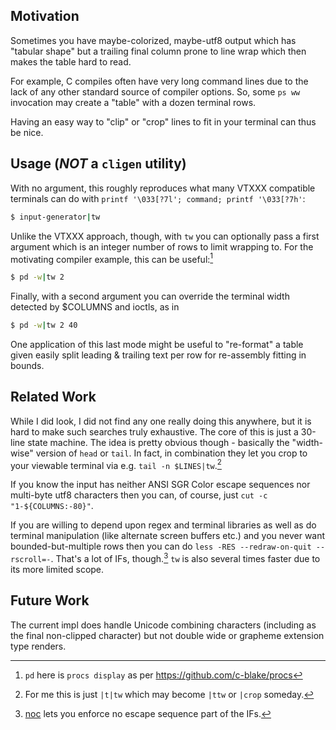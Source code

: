 Motivation
----------
Sometimes you have maybe-colorized, maybe-utf8 output which has "tabular shape"
but a trailing final column prone to line wrap which then makes the table hard
to read.

For example, C compiles often have very long command lines due to the lack of
any other standard source of compiler options.  So, some `ps ww` invocation may
create a "table" with a dozen terminal rows.

Having an easy way to "clip" or "crop" lines to fit in your terminal can thus be
nice.

Usage (***NOT*** a `cligen` utility)
-----

With no argument, this roughly reproduces what many VTXXX compatible terminals
can do with `printf '\033[?7l'; command; printf '\033[?7h'`:
```sh
$ input-generator|tw
```

Unlike the VTXXX approach, though, with `tw` you can optionally pass a first
argument which is an integer number of rows to limit wrapping to.  For the
motivating compiler example, this can be useful:[^1]
```sh
$ pd -w|tw 2
```

Finally, with a second argument you can override the terminal width detected
by $COLUMNS and ioctls, as in

```sh
$ pd -w|tw 2 40
```
One application of this last mode might be useful to "re-format" a table given
easily split leading & trailing text per row for re-assembly fitting in bounds.

Related Work
------------
While I did look, I did not find any one really doing this anywhere, but it is
hard to make such searches truly exhaustive.  The core of this is just a 30-line
state machine.  The idea is pretty obvious though - basically the "width-wise"
version of `head` or `tail`.  In fact, in combination they let you crop to your
viewable terminal via e.g. `tail -n $LINES|tw`.[^2]

If you know the input has neither ANSI SGR Color escape sequences nor multi-byte
utf8 characters then you can, of course, just `cut -c "1-${COLUMNS:-80}"`.

If you are willing to depend upon regex and terminal libraries as well as do
terminal manipulation (like alternate screen buffers etc.) and you never want
bounded-but-multiple rows then you can do `less -RES --redraw-on-quit
--rscroll=-`.  That's a lot of IFs, though.[^3]  `tw` is also several times
faster due to its more limited scope.

Future Work
-----------
The current impl does handle Unicode combining characters (including as the
final non-clipped character) but not double wide or grapheme extension type
renders.

[^1]: `pd` here is `procs display` as per https://github.com/c-blake/procs

[^2]: For me this is just `|t|tw` which may become `|ttw` or `|crop` someday.

[^3]: [noc](noc.md) lets you enforce no escape sequence part of the IFs.
